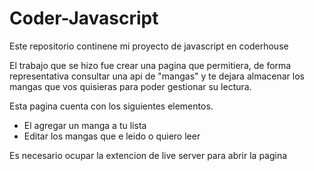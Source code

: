 # Coder-Javascript
Este repositorio continene mi proyecto de javascript en coderhouse 


El trabajo que se hizo fue crear una pagina que permitiera, de forma representativa consultar una api de "mangas" 
y te dejara almacenar los mangas que vos quisieras para poder gestionar su lectura.

Esta pagina cuenta con los siguientes elementos.

- El agregar un manga a tu lista
- Editar los mangas que e leido o quiero leer 

Es necesario ocupar la extencion de live server para abrir la pagina


